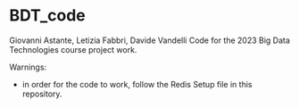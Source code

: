 # BDT_code
Giovanni Astante, Letizia Fabbri, Davide Vandelli
Code for the 2023 Big Data Technologies course project work.


Warnings:
- in order for the code to work, follow the Redis Setup file in this repository.

